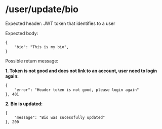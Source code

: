 # /user/update/bio

Expected header:
JWT token that identifies to a user

Expected body:
```
{
    "bio": "This is my bio",
}
```
Possible return message:

**1. Token is not good and does not link to an account, user need to login again:**
```
{
    "error": "Header token is not good, please login again"
}, 401
```

**2. Bio is updated:**
```
{
    "message": "Bio was sucessfully updated"
}, 200
```

